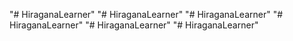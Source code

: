 "# HiraganaLearner" 
"# HiraganaLearner" 
"# HiraganaLearner" 
"# HiraganaLearner" 
"# HiraganaLearner" 
"# HiraganaLearner" 
